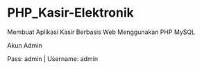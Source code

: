 # PHP_Kasir-Elektronik
Membuat Aplikasi Kasir Berbasis Web Menggunakan PHP MySQL

Akun Admin

Pass: admin | Username: admin
